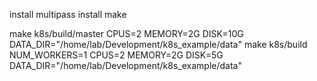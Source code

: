 install multipass
install make

make k8s/build/master CPUS=2 MEMORY=2G DISK=10G DATA_DIR="/home/lab/Development/k8s_example/data"
make k8s/build NUM_WORKERS=1 CPUS=2 MEMORY=2G DISK=5G DATA_DIR="/home/lab/Development/k8s_example/data"